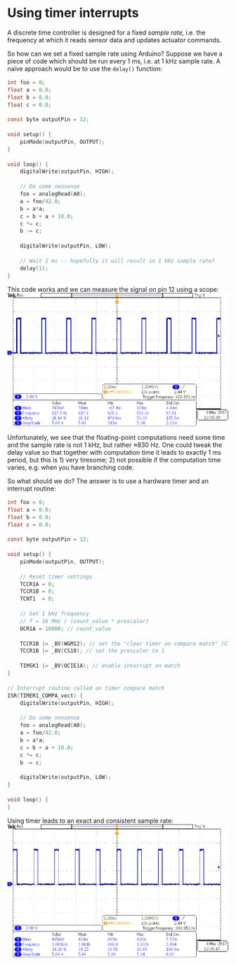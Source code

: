 # Using timer interrupts

A discrete time controller is designed for a fixed _sample rate,_
i.e. the frequency at which it reads sensor data and updates actuator commands.

So how can we set a fixed sample rate using Arduino?
Suppose we have a piece of code which should be run every 1 ms, i.e. at 1 kHz sample rate.
A naïve approach would be to use the `delay()` function:

```c
int foo = 0;
float a = 0.0;
float b = 0.0;
float c = 0.0;

const byte outputPin = 12;

void setup() {
    pinMode(outputPin, OUTPUT);
}

void loop() {
    digitalWrite(outputPin, HIGH);

    // Do some nonsense
    foo = analogRead(A0);
    a = foo/42.0;
    b = a*a;
    c = b + a + 10.0;
    c *= c;
    b -= c;

    digitalWrite(outputPin, LOW);

    // Wait 1 ms -- hopefully it will result in 1 kHz sample rate?
    delay(1);
}
```

This code works and we can measure the signal on pin 12 using a scope:
![delay](./images/timer_isr/delay.png)

Unfortunately, we see that the floating-point computations need some time and
the sample rate is not 1 kHz, but rather ≈830 Hz.
One could tweak the delay value so that together with computation time it leads
to exactly 1 ms period, but this is 1) very tiresome; 2) not possible if the computation
time varies, e.g. when you have branching code.

So what should we do? The answer is to use a hardware timer and an interrupt routine:

```c
int foo = 0;
float a = 0.0;
float b = 0.0;
float c = 0.0;

const byte outputPin = 12;

void setup() {
    pinMode(outputPin, OUTPUT);

    // Reset timer settings
    TCCR1A = 0;
    TCCR1B = 0;
    TCNT1  = 0;

    // Set 1 kHz frequency
    // f = 16 MHz / (count_value * prescaler)
    OCR1A = 16000; // count_value

    TCCR1B |= _BV(WGM12); // set the "clear timer on compare match" (CTC) mode
    TCCR1B |= _BV(CS10); // set the prescaler to 1

    TIMSK1 |= _BV(OCIE1A); // enable interrupt on match
}

// Interrupt routine called on timer compare match
ISR(TIMER1_COMPA_vect) {
    digitalWrite(outputPin, HIGH);

    // Do some nonsense
    foo = analogRead(A0);
    a = foo/42.0;
    b = a*a;
    c = b + a + 10.0;
    c *= c;
    b -= c;

    digitalWrite(outputPin, LOW);
}

void loop() {
}
```

Using timer leads to an exact and consistent sample rate:
![timer](./images/timer_isr/timer.png)
